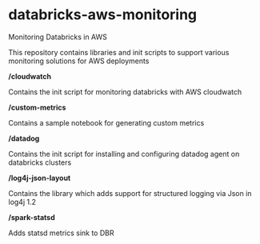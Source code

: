 # databricks-aws-monitoring
Monitoring Databricks in AWS

This repository contains libraries and init scripts to support various monitoring solutions for AWS deployments


**/cloudwatch**

Contains the init script for monitoring databricks with AWS cloudwatch


**/custom-metrics**

Contains a sample notebook for generating custom metrics


**/datadog**

Contains the init script for installing and configuring datadog agent on databricks clusters


**/log4j-json-layout**

Contains the library which adds support for structured logging via Json in log4j 1.2


**/spark-statsd**

Adds statsd metrics sink to DBR